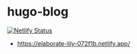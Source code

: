 # hugo-blog

[![Netlify Status](https://api.netlify.com/api/v1/badges/398df337-4c78-44fe-939a-f109f773cc33/deploy-status)](https://app.netlify.com/projects/elaborate-lily-072f1b/deploys)

- https://elaborate-lily-072f1b.netlify.app/